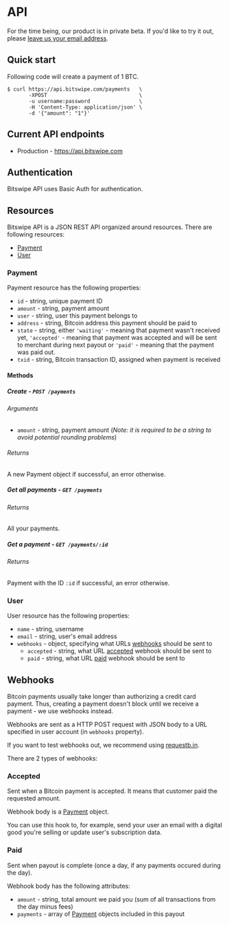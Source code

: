 # API

For the time being, our product is in private beta. If you'd like to try it out, please [leave us your email address](http://bitswipe.com).

## Quick start
Following code will create a payment of 1 BTC.

```
$ curl https://api.bitswipe.com/payments   \
       -XPOST                              \
       -u username:password                \
       -H 'Content-Type: application/json' \
       -d '{"amount": "1"}'
```

## Current API endpoints

  * Production - https://api.bitswipe.com

## Authentication

Bitswipe API uses Basic Auth for authentication.

## Resources

Bitswipe API is a JSON REST API organized around resources. There are following resources:

  * [Payment](#payment)
  * [User](#user)
  
### Payment

Payment resource has the following properties:

  * `id` - string, unique payment ID
  * `amount` - string, payment amount
  * `user` - string, user this payment belongs to
  * `address` - string, Bitcoin address this payment should be paid to
  * `state` - string, either `'waiting'` - meaning that payment wasn't received yet, `'accepted'` - meaning that payment was accepted and will be sent to merchant during next payout or `'paid'` - meaning that the payment was paid out.
  * `txid` - string, Bitcoin transaction ID, assigned when payment is received

#### Methods

##### Create - `POST /payments`

###### Arguments

  * `amount` - string, payment amount (*Note: it is required to be a string to avoid potential rounding problems*)

###### Returns

A new Payment object if successful, an error otherwise.

##### Get all payments - `GET /payments`

###### Returns

All your payments.

##### Get a payment - `GET /payments/:id`

###### Returns

Payment with the ID `:id` if successful, an error otherwise.

### User

User resource has the following properties:

 * `name` - string, username
 * `email` - string, user's email address
 * `webhooks` - object, specifying what URLs [webhooks](#webhooks) should be sent to
     * `accepted` - string, what URL [accepted](#accepted) webhook should be sent to
     * `paid` - string, what URL [paid](#paid) webhook should be sent to

## Webhooks

Bitcoin payments usually take longer than authorizing a credit card payment. Thus, creating a payment doesn't block until we receive a payment - we use webhooks instead.

Webhooks are sent as a HTTP POST request with JSON body to a URL specified in user account (in `webhooks` property).

If you want to test webhooks out, we recommend using [requestb.in](http://requestb.in/).

There are 2 types of webhooks:

### Accepted
Sent when a Bitcoin payment is accepted. It means that customer paid the requested amount.

Webhook body is a [Payment](#payment) object.

You can use this hook to, for example, send your user an email with a digital good you're selling or update user's subscription data.

### Paid
Sent when payout is complete (once a day, if any payments occured during the day).

Webhook body has the following attributes:

  * `amount` - string, total amount we paid you (sum of all transactions from the day minus fees)
  * `payments` - array of [Payment](#payment) objects included in this payout
